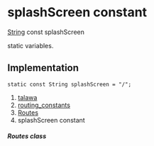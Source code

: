 
<div>

# splashScreen constant

</div>


[String](https://api.flutter.dev/flutter/dart-core/String-class.html)
const splashScreen



static variables.



## Implementation

``` language-dart
static const String splashScreen = "/";
```







1.  [talawa](../../index.md)
2.  [routing_constants](../../constants_routing_constants/)
3.  [Routes](../../constants_routing_constants/Routes-class.md)
4.  splashScreen constant

##### Routes class







